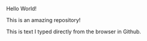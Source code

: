 Hello World!

This is an amazing repository!

This is text I typed directly from the browser in Github.
